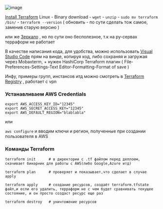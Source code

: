 ![image](https://github.com/Wireflex/Terraform/assets/165675775/e64fc968-9c50-4804-a8f5-542e7c1e7a2c)

[Install Terraform](https://developer.hashicorp.com/terraform/install) Linux - Binary download - ```wget``` - ```unzip``` - ```sudo mv terraform /bin/``` - ```terraform --version```         ( обновить - по сути сделать тож самое, заменив старую версию )

или же [Зеркало](https://mirror.selectel.ru/3rd-party/hashicorp-releases/terraform/?_gl=1*g62yz3*_gcl_au*MjAxODM3ODkzMy4xNzEyMDkyODA4*_ga*MTk5NDU1NjA3Ni4xNzEyMDkyODA4*_ga_H3R3VJH01B*MTcxOTU2OTk1NS4xOS4wLjE3MTk1Njk5NTUuNjAuMC4w) , но по сути оно бесполезное, т.к на ру-сервах терраформ не работает

В качестве написания кода, для удобства, можно использовать [Visual Studio Code](https://code.visualstudio.com/download) прям на винде, копируя код, либо сохраняя и загружая через Mobaxterm, + нужен HashiCorp Terraform плагин ( File-Preferences-Settings-Text Editor-Formatting-Format of save )

Инфу, примеры групп, инстансов итд можно смотреть в [Terraform Registry](https://registry.terraform.io/) , работает с vpn

### Устанавливаем AWS Credentials
```
export AWS_ACCESS_KEY_ID="12345"
export AWS_SECRET_ACCESS_KEY="12345"
export AWS_DEFAULT_REGION="blablabla"
```
или 

```aws configure``` и вводим ключи и регион, полученные при создании пользователя в AWS

### Команды Terraform
```
terraform init      # в директории с .tf файлом перед деплоем, скачивает бинарник для работы с AWS(либо Google,Azure итд)
```
```
terraform plan      # проверяет и показывает,что сделает в случае apply
```
```
terraform apply     # создание ресурсов, создаёт terraform.tfstate файл,и если его удалить, терраформ не с чем будет сравнивать текущее состояние, и он просто создаст ресурс еще раз
```
```
terraform destroy   # уничтожение ресурсов
```

